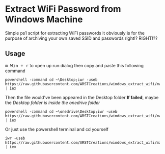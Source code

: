 # Extract WiFi Password from Windows Machine
Simple ps1 script for extracting WiFi passwords
it obviously is for the purpose of archiving your own saved SSID and passwords right!? RIGHT!??

## Usage
<kbd>⊞ Win + r</kbd> to open up run dialog
then copy and paste this following command
```
powershell -command cd ~\Desktop;iwr -useb https://raw.githubusercontent.com/ARSTCreations/windows_extract_wifi/main/wifi_extract_fixed.ps1 | iex
```
Then the file would've been appeared in the Desktop folder
**If failed**, maybe the _Desktop folder is inside the onedrive folder_
```
powershell -command cd ~\onedrive\Desktop;iwr -useb https://raw.githubusercontent.com/ARSTCreations/windows_extract_wifi/main/wifi_extract_fixed.ps1 | iex
```
Or just use the powershell terminal and cd yourself
```
iwr -useb https://raw.githubusercontent.com/ARSTCreations/windows_extract_wifi/main/wifi_extract_fixed.ps1 | iex
```
